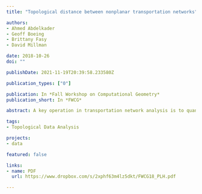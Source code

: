 ```yaml
---
title: "Topological distance between nonplanar transportation networks"

authors:
- Ahmed Abdelkader
- Geoff Boeing
- Brittany Fasy
- David Millman

date: 2018-10-26
doi: ""

publishDate: 2021-11-19T20:39:58.233580Z

publication_types: ["0"]

publication: In *Fall Workshop on Computational Geometry*
publication_short: In *FWCG*

abstract: A key operation in transportation network analysis is to quantify the similarity between networks.  This operation, for example, is used to trace the evolution of a street network over time or analyze a proposed subway extension. In order to compare such networks, we must define a similarity measure that takes both spatial proximity and structural similarity into account. Most current approaches, however, are either heuristic in nature or make strong assumptions to provide mathematical guarantees. We propose a layered representation of transportation networks to eliminate common planarity assumptions. The network is modeled as a set of layers, each containing a planar subset of the full network. Thus, the layers allow us to import prior related research on planar graphs into a non-planar setting. In particular, we describe network similarity as a topological distance between layered networks and discuss the construction of suitable layered representations for the purposes of network comparison.

tags:
- Topological Data Analysis

projects:
- data

featured: false

links:
- name: PDF
  url: https://www.dropbox.com/s/2xphf63m4lz5dkt/FWCG18_PLH.pdf

---
```


